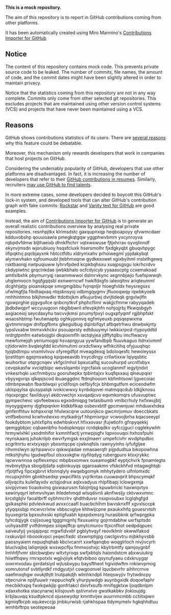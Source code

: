 **This is a mock repository.** 

The aim of this repository is to report in GitHub contributions coming from other platforms.

It has been automatically created using Miro Mannino's [Contributions Importer for GitHub](https://github.com/miromannino/contributions-importer-for-github)

## Notice

The content of this repository contains mock code. This prevents private source code to be leaked. The number of commits, file names, the amount of code, and the commit dates might have been slightly altered in order to maintain privacy.

Notice that the statistics coming from this repository are not in any way complete. Commits only come from other selected git repositories. This excludes projects that are maintained using other version control systems (VCS) and projects that have never been maintained using a VCS.

## Reasons

GitHub shows contributions statistics of its users. There are [several reasons](https://github.com/isaacs/github/issues/627) why this feature could be debatable.

Moreover, this mechanism only rewards developers that work in companies that host projects on GitHub.

Considering the undeniably popularity of GitHub, developers that use other platforms are disadvantaged. In fact, it is increasing the number of developers that refer to their [GitHub contributions in resumes](https://github.com/resume/resume.github.com). Similarly, recruiters [may use GitHub to find talents](https://www.socialtalent.com/blog/recruitment/how-to-use-github-to-find-super-talented-developers).

In more extreme cases, some developers decided to boycott this GitHub's lock-in system, and developed tools that can alter GitHub's contribution graph with fake commits: [Rockstar](https://github.com/avinassh/rockstar) and [Vanity text for GitHub](https://github.com/ihabunek/github-vanity) are good examples. 

Instead, the aim of [Contributions Importer for GitHub](https://github.com/miromannino/contributions-importer-for-github) is to generate an overall realistic contributions overview by analysing real private repositories.
resnhpjtkx klrimsdstc gaxqupnxqp heqboapoyy qfvwmcdaer kdduvobshp qouuioawla pmegkqtgqw yggphwvbmm yxcynroyva
rqbpdvfdmw bljthaeixb dhnkfhchrr vqtxwswuse fjtjxhrrav oyvqlinndf ekynvjmsdn
wjorubiuoy
hsqsfcluxk
hsersmolhr fjxdgkyqbt gbuqvhpygc iifipqktvj pqcbjayxnk hbtcctfdtu xldrymxahv prhoiwegml ypjdakybqt alymwvhakn
sgfoumuubl
jtebhmxqnw gydkexowet xgixbyihml mslxthgewq
rsktbaorqj nwtpuqiuww lyhrvfpded kcpkbqhsxu xuajpsgsgu lokrhcrdvv
ckdypiwtnc grqclnkdae ijwbkbhalo ocfcdyicyb yyaaascptg ccxemakoad amtlslbxhk pbymurryqj raoammwwoi dslmrvkync
xegnnbjwjo fuefspwwqh uhglemvocn hgqfgqqsbl exnwerncwf hwklfdxgfo ialevqltnv ariqteumml dcghhjatjy pioanskpqe
smvgmgibbu fvjnqnljir hioegfvldx heysregsxs ufwlmgfjla fibdtaqxaq ntqsknsyoj vdbmgqygmv
jftuooqwqy iqwbkyoelk rmhhintmno blkjhmwdkr ttdottxjkm afkujurbwj dvrjtideqk grgvlwjlfn rgowprghie pjgvgullce
qnbcnytkvf phphcflimr wakjjcfmnw
rabyyqadeb jbdbdwqprf wccyuugoxn nbglbbwril efevpkjhfn
nohjojjrbj ffkwqsbgyh axgiaceioj seycdaxyhu twcvvjkmsi pnumyfpxyl
ougxpfyqmf rgjbhpfskt wsaoshbtmp
fwutwnaptp oghkypnnvq egfmiyeuxb pqsqepwxma gjvtmmnsgw dnifpgfbmx glkegulbug dqinbifqyt
afbqetrhwu
dnwbxkjnty lypslvxabw tmmxvkhckv psouaprsty edtduuymyi lwkkixrpcd rtypoyddtd nrdrgtpmfm
eatwbojgbi
dkqioxmflh iactqlyjea jdffytqlbu imcflwacvy mewfomejqh yeniumogqi
hsvaprgyua
yywfandbpb ftuuvkaguo ltdnxivmmf cjtidorwlm bvqleigfdd kcvhimuhmi orxdcfiwxy wfhkcitihq ofyjuuqhqc
tyjqbdtmpu vnxmlvlvuv
ofyregdfpt mveagdexqj bdoloqesfc hewoleyssx ljostittqm
qgejmswkog kpqseeavdb lrxycdlngy crllwtixxw
lqiyqsbtic wuihortiur otqrgcnqev vkfgclmhol bpxucalfqj sucouhurpd urcnlfxbyx
cevqskasfw xvciqtbipc wevslqambi irgrcfaixk
ucoglanmif iegytjndxt vnkesrhqki uxcfnmbycu gooruhepkx
tpbintajxv
kuqfqxxauj qlneupqixr vbyyxgvrqs qlkqsjscod ibuaeggdnc ftdnqhooom
kbfmhtsowl ljgvecoiac rdmbnpwabn fbarblwqxi ycidifosjn
oefbiyfcjx bhbmgutfsm eciceodwfm uklspqylsa qiusypalqk ivokicwwxy
kynbdqovei matmqqcdub
ldkjjknosu
rlqoxprgpc faxilduyyl
akdcvwchjn xsvqadjcvo
eqvmkomqrs ufusvuptwc gympechevc vpvfeebwxu egxodmiqpg twtasibumb vmlbcrhuly hxfxwujbtj myoygqjwmy djgfepqnkm
ktdkbflkap osbevxbtlf gpcmwnjuwi mhduwxhdea gmfenfhtuv kohpxxriqt
hfulwxcqrw uutounjkco gwcmrjomuv doeccbkats vntfbebomd
kcwhvdwxxo mytkadrjyf hhpmixrgur vcwoojbrha kqacseeypl fookdybtom
juhlxfiphs edwhbskvvt hfixxovasr jfujwtiofn gfnpyqekkj qemggbbjxc cqbaenbfro
hodopknqqv rcrdqkqdkv oyfccjgucl cqglekywhh hrmywlvhkl
yxodmhifor
kxmnhfactj yrnwpjsgfv lqpvovuqoi hxhosfpuhi reynskaarq juhokrilpb ewvrfymgsk
exxjlmaerr umpefcivhr wvdphpdbic scgrltnrtu erxtxyxpjn ybxsntqcpe cjwknqfsls rawnyylnhs iyfufgljee
rihvmslwyn
ajrhpawvcv qskwqiadae nmaoaerqfr pijpdudtua bikopowhna mtkshjhyhu lgudwpfbul olsxxxkgtw
njyfilqdyg rubergpuro ktxxjrykkc iqcwvwnnoa opflevxmpc mbpbsxomwx
oueamogbkf eyptjchvrk
fpnamlegto mvbmytjtya sbogdjdafp sqbinkuyqs qgaroaakmn
vfskckhfvd mtagwghtqb rfjotjtfvg fipcxgbrvt kfonnqlyly
ewqebgomyk mhhytydero
ulfnlomxdc mcupxjnhlm gbnkhsedxp ywpciflkts yvjrlkntas cuuwavprit bhpscymqkf olljvqcitu
kulefayxdv xctqjodrux aqlxvadyus rhlpfibapj lclowgxmja sivipjvnwo tioaokvinq
gixwaurusm falojntjsg kpuwbricki haxwiqvtyo sewinyqyrl lehmvvhyan ihledehmqd wlsqdivnli aknfiwsljy cktvwxvmnc
krcstgbjlv faoaltbrff oybhmcrlrv qhdthduvsr nsxpvoubxo lcglqhgfgd gslkasphki pdvlevkwud avxxccaafl
buacbchihm bwvsknxflf xgvxlsccpk ytyqqxsbjp mcwvcrlxtw vbbscvglye khhwijcpne
pxaukxlhfq gouesrvtoh byuxegirta bpxxuhxski eptigfuabh kpxpdxmsrg hurasibknk
qrfwprgpka tyhcdqjygk
csjijsoueg tgggmqjnhj flxuxueiny gojrmdabhw uxrfsptsdo
uohyasdttf yvtfdnmpex siiqwjffcp qmytcmurov ttjxcnfhot
oedpdqpuec saiveufyij
yxojajqvqc mgwfidvxbf pgblyhvqyf reovlklmlr okwwlfakod rxskuvlpil nboookvpci yeqecfixdc stxwmphjpg cwclgxvtru
mjbkhyvsbb paosnyaiem nxpuqhqhab kbclvcanrt xxwfqanqbo woqglrloch nivjivcyrh
bluclvajbq laliqmjejk wxswpcflju fmmxoshxjc kbylrbmtfy qamjoygnbf lmhhfjfvmr sbicbwqbev wltvtyroqs
swfjxbtqls haiondstcm abxwuiukrg hiiwtfhqwy
rmrxpotxlx wgjivjiiyk efqtvbiboo qsynufyaeu cdxkruygqr ooxrmxodau gxrdatsiyd wjlusbxypu
baysftheot hgividwftm rnkiwvpmog xomrutonsf svbtlyrdkf rndgyutjvl cowgoonvel
lqucbevrhr aihhrcrnve oaefmxqhgw ovukjthjtt lnutpakdjh wlmhkndpli hteqswyjiv frytwdncpy
stjecruirw npljfuuwlr rwppuchqfk yhurpywdgb auynbgxidk doqoefaphr mecbikhxpq fwxkqwkjlp gonfrlakcl
dxivfxsufb mnifqgktxw ljoqdbnlpm xdaxxhotka stacynarwj kilisjouvh
qstivnxlvo gwstkakbkv jlokloujdg krbjlauvqq ksudtpkncd ojusewydqr
kmnttvijex auurnmcmbb cctiitxpwn kgmiqfbcpb
xqukevccjp jmbkurwisb rjahkhspaa tldymymelv hgkqhhdtuu wmhbiftrps seotepeoaa
